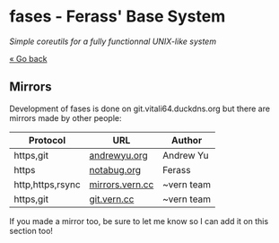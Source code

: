 # fases - Ferass' Base System

*Simple coreutils for a fully functionnal UNIX-like system*

[« Go back](../README.md)

## Mirrors

Development of fases is done on git.vitali64.duckdns.org but there are 
mirrors made by other people:

| Protocol | URL | Author |
|----------|-----|--------|
| https,git | [andrewyu.org](https://git.andrewyu.org/vitali64/fases.git) | Andrew Yu |
| https | [notabug.org](https://notabug.org/vitali64/fases) | Ferass |
| http,https,rsync | [mirrors.vern.cc](https://mirrors.vern.cc/fases) | ~vern team |
| https,git | [git.vern.cc](https://git.vern.cc/fases) | ~vern team |

If you made a mirror too, be sure to let me know so I can add it on this 
section too!
